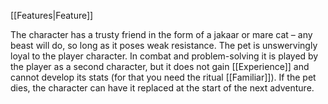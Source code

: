 [[Features|Feature]]

The character has a trusty friend in the form of a jakaar or mare cat – any beast will do, so long as it poses weak resistance. The pet is unswervingly loyal to the player character. In combat and problem-solving it is played by the player as a second character, but it does not gain [[Experience]] and cannot develop its stats (for that you need the ritual [[Familiar]]). If the pet dies, the character can have it replaced at the start of the next adventure.